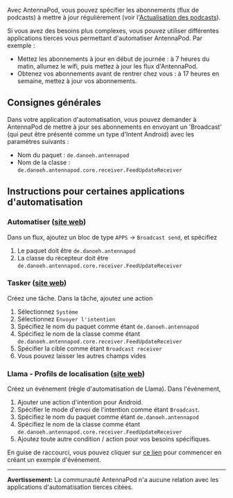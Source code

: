 Avec AntennaPod, vous pouvez spécifier les abonnements (flux de podcasts) à
mettre à jour régulièrement (voir l'[Actualisation des podcasts](/refreshing-podcasts)).

Si vous avez des besoins plus complexes, vous pouvez utiliser différentes
applications tierces vous permettant d'automatiser AntennaPod. Par exemple :

- Mettez les abonnements à jour en début de journée : à 7 heures du matin,
allumez le wifi, puis mettez à jour les flux d'AntennaPod.
- Obtenez vos abonnements avant de rentrer chez vous : à 17 heures en semaine,
mettez à jour vos abonnements.

## Consignes générales

Dans votre application d'automatisation, vous pouvez demander à AntennaPod de
mettre à jour ses abonnements en envoyant un 'Broadcast' (qui peut être présenté
comme un type d'Intent Android) avec les paramètres suivants :

- Nom du paquet : `de.danoeh.antennapod`
- Nom de la classe : `de.danoeh.antennapod.core.receiver.FeedUpdateReceiver`

## Instructions pour certaines applications d'automatisation

### Automatiser ([site web](https://llamalab.com/automate/))

Dans un flux, ajoutez un bloc de type `APPS` → `Broadcast send`, et spécifiez

1. Le paquet doit être `de.danoeh.antennapod`
1. La classe du récepteur doit être
`de.danoeh.antennapod.core.receiver.FeedUpdateReceiver`

### Tasker ([site web](https://tasker.joaoapps.com/))

Créez une tâche. Dans la tâche, ajoutez une action

1. Sélectionnez `Système`
1. Sélectionnez `Envoyer l'intention`
1. Spécifiez le nom du paquet comme étant `de.danoeh.antennapod`
1. Spécifiez le nom de la classe comme étant
`de.danoeh.antennapod.core.receiver.FeedUpdateReceiver`
1. Spécifier la cible comme étant `Broadcast receiver`
1. Vous pouvez laisser les autres champs vides

### Llama - Profils de localisation ([site web](http://kebabapps.blogspot.com/search/label/Llama))

Créez un événement (règle d'automatisation de Llama). Dans l'événement,

1. Ajouter une action d'intention pour Android.
1. Spécifier le mode d'envoi de l'intention comme étant `Broadcast`.
1. Spécifiez le nom du paquet comme étant `de.danoeh.antennapod`
1. Spécifiez le nom de la classe comme étant
`de.danoeh.antennapod.core.receiver.FeedUpdateReceiver`
1. Ajoutez toute autre condition / action pour vos besoins spécifiques.

En guise de raccourci, vous pouvez cliquer sur [ce lien](http://llama.location.profiles/AntennaPod+feeds+Update/AntennaPod+feeds+Update%7C0-1-0-0-0-0-0-1-0-%7C%3A%7Ct%7C420%7C425%7Cai%7Cde.danoeh.antennapod%7CFgAAAGEAbgBkAHIAbwBpAGQALgBjAG8AbgB0AGUAbgB0AC4ASQBuAHQAZQBuAHQAAAAAAP%2F%2F%2F%2F8AAAAA%2F%2F%2F%2F%2FwAAAAD%2F%2F%2F%2F%2F%2F%2F%2F%2F%2FxQAAABkAGUALgBkAGEAbgBvAGUAaAAuAGEAbgB0AGUAbgBuAGEAcABvAGQAAAAAADUAAABkAGUALgBkAGEAbgBvAGUAaAAuAGEAbgB0AGUAbgBuAGEAcABvAGQALgBjAG8AcgBlAC4AcgBlAGMAZQBpAHYAZQByAC4ARgBlAGUAZABVAHAAZABhAHQAZQBSAGUAYwBlAGkAdgBlAHIAAAAAAAAAAAAAAAAAAAAAAAAA%2Fv%2F%2F%2F%2F%2F%2F%2F%2F8%3D%7C2%7C)
pour commencer en créant un exemple d'événement.

***

**Avertissement:** La communauté AntennaPod n'a aucune relation avec les
applications d'automatisation tierces citées.
